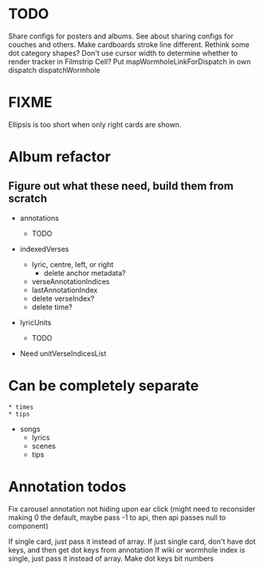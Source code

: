 # TODO
Share configs for posters and albums.
See about sharing configs for couches and others.
Make cardboards stroke line different.
Rethink some dot category shapes?
Don't use cursor width to determine whether to render tracker in Filmstrip Cell?
Put mapWormholeLinkForDispatch in own dispatch dispatchWormhole

# FIXME
Ellipsis is too short when only right cards are shown.

# Album refactor

## Figure out what these need, build them from scratch
* annotations
    * TODO

* indexedVerses
    * lyric, centre, left, or right
        * delete anchor metadata?
    * verseAnnotationIndices
    * lastAnnotationIndex
    * delete verseIndex?
    * delete time?

* lyricUnits
    * TODO

* Need unitVerseIndicesList

# Can be completely separate
    * times
    * tips

* songs
    * lyrics
    * scenes
    * tips

# Annotation todos
Fix carousel annotation not hiding upon ear click (might need to reconsider making 0 the default, maybe pass -1 to api, then api passes null to component)

If single card, just pass it instead of array.
If just single card, don't have dot keys, and then get dot keys from annotation
If wiki or wormhole index is single, just pass it instead of array.
Make dot keys bit numbers
